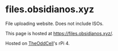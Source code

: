 # files.obsidianos.xyz
File uploading website. Does not include ISOs.

This page is hosted at https://files.obsidianos.xyz/.

Hosted on [TheOddCell](https://github.com/TheOddCell)'s rPi 4.
